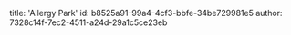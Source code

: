 title: 'Allergy Park'
id: b8525a91-99a4-4cf3-bbfe-34be729981e5
author: 7328c14f-7ec2-4511-a24d-29a1c5ce23eb

